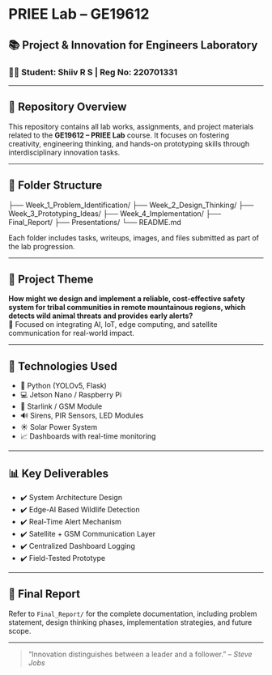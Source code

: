# PRIEE Lab – GE19612  
## 📚 Project & Innovation for Engineers Laboratory  
### 🧑‍💻 Student: Shiiv R S | Reg No: 220701331

---

## 📌 Repository Overview

This repository contains all lab works, assignments, and project materials related to the **GE19612 – PRIEE Lab** course. It focuses on fostering creativity, engineering thinking, and hands-on prototyping skills through interdisciplinary innovation tasks.

---

## 📂 Folder Structure
├── Week_1_Problem_Identification/
├── Week_2_Design_Thinking/
├── Week_3_Prototyping_Ideas/
├── Week_4_Implementation/
├── Final_Report/
├── Presentations/
└── README.md

Each folder includes tasks, writeups, images, and files submitted as part of the lab progression.

---

## 🚀 Project Theme

**How might we design and implement a reliable, cost-effective safety system for tribal communities in remote mountainous regions, which detects wild animal threats and provides early alerts?**  
🔸 Focused on integrating AI, IoT, edge computing, and satellite communication for real-world impact.

---

## 🔧 Technologies Used

- 🐍 Python (YOLOv5, Flask)
- 💻 Jetson Nano / Raspberry Pi
- 📡 Starlink / GSM Module
- 🔊 Sirens, PIR Sensors, LED Modules
- ☀️ Solar Power System
- 📈 Dashboards with real-time monitoring

---

## 📊 Key Deliverables

- ✔️ System Architecture Design  
- ✔️ Edge-AI Based Wildlife Detection  
- ✔️ Real-Time Alert Mechanism  
- ✔️ Satellite + GSM Communication Layer  
- ✔️ Centralized Dashboard Logging  
- ✔️ Field-Tested Prototype  

---

## 📝 Final Report

Refer to `Final_Report/` for the complete documentation, including problem statement, design thinking phases, implementation strategies, and future scope.

---

> “Innovation distinguishes between a leader and a follower.” – *Steve Jobs*

